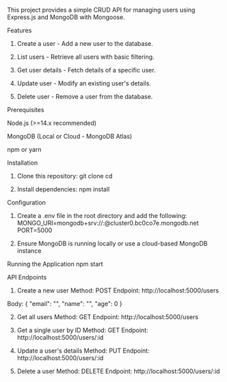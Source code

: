 This project provides a simple CRUD API for managing users using Express.js and MongoDB with Mongoose.

Features

1. Create a user - Add a new user to the database.

2. List users - Retrieve all users with basic filtering.

3. Get user details - Fetch details of a specific user.

4. Update user - Modify an existing user's details.

5. Delete user - Remove a user from the database.

Prerequisites

Node.js (>=14.x recommended)

MongoDB (Local or Cloud - MongoDB Atlas)

npm or yarn

Installation
1. Clone this repository:
        git clone <repository-url>
        cd <repository-folder>

2. Install dependencies:
        npm install

Configuration

1. Create a .env file in the root directory and add the following:
        MONGO_URI=mongodb+srv://<username>:<password>@cluster0.bc0co7e.mongodb.net
        PORT=5000

2. Ensure MongoDB is running locally or use a cloud-based MongoDB instance

Running the Application
        npm start

API Endpoints

1. Create a new user
Method: POST
Endpoint: http://localhost:5000/users

Body:
    {
    "email": "",
    "name": "",
    "age": 0
    }

2. Get all users
Method: GET
Endpoint: http://localhost:5000/users

3. Get a single user by ID
Method: GET
Endpoint: http://localhost:5000/users/:id

4. Update a user's details
Method: PUT
Endpoint: http://localhost:5000/users/:id

5. Delete a user
Method: DELETE
Endpoint: http://localhost:5000/users/:id
